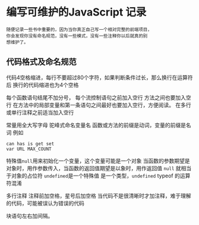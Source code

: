 编写可维护的JavaScript 记录
===============

    随便记录一些书中重要的，因为当你真正自己写一个相对完整的前端项目，
    你会发现你没有命名规范，没有一些模式，没有一些注释你以后就真的别
    想维护了。

代码格式及命名规范
--------------------
代码4空格缩进，每行不要超过80个字符，如果判断条件过长，那么换行在运算符后
换行的代码缩进也为4个空格
    
每个函数语句结尾不加分号， 每个流控制语句之前加入空行 方法之间也要加入空行
在方法中的局部变量和第一条语句之间最好也要加入空行，方便阅读。
在多行或单行注释之前适当加入空行
    
常量用全大写字母 驼峰式命名变量名
函数或方法的前缀是动词，变量的前缀是名词 例如
```
can has is get set 
var URL MAX_COUNT
```
特殊值```null```用来初始化一个变量，这个变量可能是一个对象
当函数的参数期望是对象时，用作参数传入，当函数的返回值期望是以象时，用作返回值
```null``` 就相当于对象的占位符
```undefined```是一个特殊值 是一个类型，```undefined``` typeof 的运算符混淆

多行注释 注释前加空格，星号后加空格
当代码不是很清晰时才加注释，难于理解的代码，可能被误认为错误的代码
    
块语句左右加间隔。
